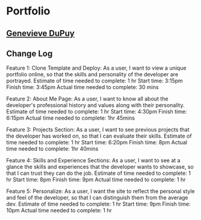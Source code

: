 # Portfolio

## [Genevieve DuPuy](https://genevievedupuy.netlify.app/)

## Change Log

Feature 1: Clone Template and Deploy: As a user, I want to view a unique portfolio online, so that the skills and personality of the developer are portrayed.
Estimate of time needed to complete: 1 hr
Start time: 3:15pm
Finish time: 3:45pm
Actual time needed to complete: 30 mins

Feature 2: About Me Page: As a user, I want to know all about the developer's professional history and values along with their personality.
Estimate of time needed to complete: 1 hr
Start time: 4:30pm
Finish time: 6:15pm
Actual time needed to complete: 1hr 45mins

Feature 3: Projects Section: As a user, I want to see previous projects that the developer has worked on, so that I can evaluate their skills.
Estimate of time needed to complete: 1 hr
Start time: 6:20pm
Finish time: 8pm
Actual time needed to complete: 1hr 40mins

Feature 4: Skills and Experience Sections: As a user, I want to see at a glance the skills and experiences that the developer wants to showcase, so that I can trust they can do the job.
Estimate of time needed to complete: 1 hr
Start time: 8pm
Finish time: 9pm
Actual time needed to complete: 1 hr

Feature 5: Personalize: As a user, I want the site to reflect the personal style and feel of the developer, so that I can distinguish them from the average dev.
Estimate of time needed to complete: 1 hr
Start time: 9pm
Finish time: 10pm
Actual time needed to complete: 1 hr
